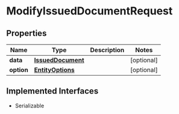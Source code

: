

# ModifyIssuedDocumentRequest



## Properties

Name | Type | Description | Notes
------------ | ------------- | ------------- | -------------
**data** | [**IssuedDocument**](IssuedDocument.md) |  |  [optional]
**option** | [**EntityOptions**](EntityOptions.md) |  |  [optional]


## Implemented Interfaces

* Serializable


